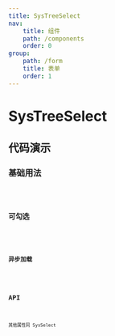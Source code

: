 ```yaml
---
title: SysTreeSelect
nav:
    title: 组件
    path: /components
    order: 0
group: 
    path: /form
    title: 表单
    order: 1
---
```


# SysTreeSelect

## 代码演示

### 基础用法
<code src="./demo/TreeSelectBase.tsx">

### 可勾选
<code src="./demo/ClickTreeSelect.tsx">

### 异步加载
<code src="./demo/loading.tsx">


## API
<API src="./SysTreeSelect.tsx" hideTitle export='[""]' ></API>
其他属性同 SysSelect
